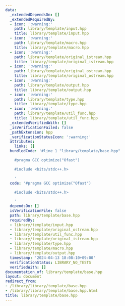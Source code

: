 ```yaml
---
data:
  _extendedDependsOn: []
  _extendedRequiredBy:
  - icon: ':warning:'
    path: library/template/input.hpp
    title: library/template/input.hpp
  - icon: ':warning:'
    path: library/template/macro.hpp
    title: library/template/macro.hpp
  - icon: ':warning:'
    path: library/template/original_istream.hpp
    title: library/template/original_istream.hpp
  - icon: ':warning:'
    path: library/template/original_ostream.hpp
    title: library/template/original_ostream.hpp
  - icon: ':warning:'
    path: library/template/output.hpp
    title: library/template/output.hpp
  - icon: ':warning:'
    path: library/template/type.hpp
    title: library/template/type.hpp
  - icon: ':warning:'
    path: library/template/util_func.hpp
    title: library/template/util_func.hpp
  _extendedVerifiedWith: []
  _isVerificationFailed: false
  _pathExtension: hpp
  _verificationStatusIcon: ':warning:'
  attributes:
    links: []
  bundledCode: '#line 1 "library/template/base.hpp"

    #pragma GCC optimize("Ofast")

    #include <bits/stdc++.h>

    '
  code: '#pragma GCC optimize("Ofast")

    #include <bits/stdc++.h>

    '
  dependsOn: []
  isVerificationFile: false
  path: library/template/base.hpp
  requiredBy:
  - library/template/input.hpp
  - library/template/original_ostream.hpp
  - library/template/util_func.hpp
  - library/template/original_istream.hpp
  - library/template/type.hpp
  - library/template/macro.hpp
  - library/template/output.hpp
  timestamp: '2024-04-13 18:08:10+09:00'
  verificationStatus: LIBRARY_NO_TESTS
  verifiedWith: []
documentation_of: library/template/base.hpp
layout: document
redirect_from:
- /library/library/template/base.hpp
- /library/library/template/base.hpp.html
title: library/template/base.hpp
---
```

